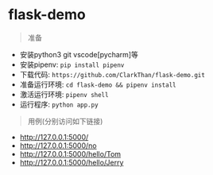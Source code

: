 # flask-demo

> 准备

+ 安装python3  git  vscode[pycharm]等
+ 安装pipenv: `pip install pipenv`
+ 下载代码: `https://github.com/ClarkThan/flask-demo.git`
+ 准备运行环境: `cd flask-demo && pipenv install`
+ 激活运行环境: `pipenv shell`
+ 运行程序: `python app.py`

> 用例(分别访问如下链接)

+ http://127.0.0.1:5000/
+ http://127.0.0.1:5000/no
+ http://127.0.0.1:5000/hello/Tom
+ http://127.0.0.1:5000/hello/Jerry
